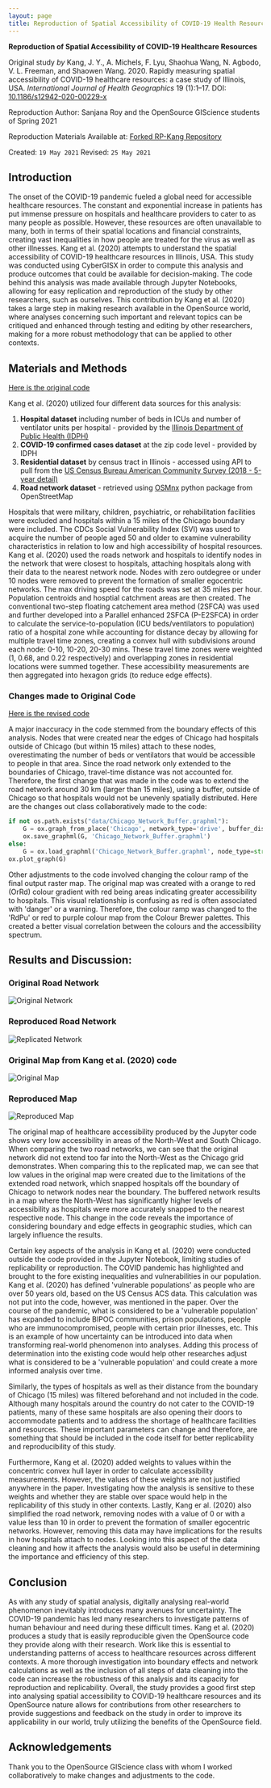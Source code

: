 ```yaml
---
layout: page
title: Reproduction of Spatial Accessibility of COVID-19 Health Resources
---
```


**Reproduction of Spatial Accessibility of COVID-19 Healthcare Resources**

Original study *by* Kang, J. Y., A. Michels, F. Lyu, Shaohua Wang, N. Agbodo, V. L. Freeman, and Shaowen Wang. 2020. Rapidly measuring spatial accessibility of COVID-19 healthcare resources: a case study of Illinois, USA. *International Journal of Health Geographics* 19 (1):1–17. DOI: [10.1186/s12942-020-00229-x](https://ij-healthgeographics.biomedcentral.com/articles/10.1186/s12942-020-00229-x)

Reproduction Author: Sanjana Roy and the OpenSource GIScience students of Spring 2021

Reproduction Materials Available at: [Forked RP-Kang Repository](https://github.com/sanjana-roy/RP-Kang)

Created: `19 May 2021`
Revised: `25 May 2021`


## Introduction

The onset of the COVID-19 pandemic fueled a global need for accessible healthcare resources. The constant and exponential increase in patients has put immense pressure on hospitals and healthcare providers to cater to as many people as possible. However, these resources are often unavailable to many, both in terms of their spatial locations and financial constraints, creating vast inequalities in how people are treated for the virus as well as other illnesses. Kang et al. (2020) attempts to understand the spatial accessibility of COVID-19 healthcare resources in Illinois, USA. This study was conducted using CyberGISX in order to compute this analysis and produce outcomes that could be available for decision-making. The code behind this analysis was made available through Jupyter Notebooks, allowing for easy replication and reproduction of the study by other researchers, such as ourselves. This contribution by Kang et al. (2020) takes a large step in making research available in the OpenSource world, where analyses concerning such important and relevant topics can be critiqued and enhanced through testing and editing by other researchers, making for a more robust methodology that can be applied to other contexts.


## Materials and Methods

[Here is the original code](assets/COVID-19Acc.ipynb)

Kang et al. (2020) utilized four different data sources for this analysis:
1. **Hospital dataset** including number of beds in ICUs and number of ventilator units per hospital - provided by the [Illinois Department of Public Health (IDPH)](https://hifld-geoplatform.opendata.arcgis.com/datasets/hospitals/explore)
2. **COVID-19 confirmed cases dataset** at the zip code level - provided by IDPH
3. **Residential dataset** by census tract in Illinois - accessed using API to pull from the [US Census Bureau American Community Survey (2018 - 5-year detail)](https://data.census.gov/cedsci/deeplinks?url=https%3A%2F%2Ffactfinder.census.gov%2F&tid=GOVSTIMESERIES.CG00ORG01)
4. **Road network dataset** - retrieved using [OSMnx](https://github.com/gboeing/osmnx) python package from OpenStreetMap

Hospitals that were military, children, psychiatric, or rehabilitation facilities were excluded and hospitals within a 15 miles of the Chicago boundary were included. The CDCs Social Vulnerability Index (SVI) was used to acquire the number of people aged 50 and older to examine vulnerability characteristics in relation to low and high accessibility of hospital resources. Kang et al. (2020) used the roads network and hospitals to identify nodes in the network that were closest to hospitals, attaching hospitals along with their data to the nearest network node. Nodes with zero outdegree or under 10 nodes were removed to prevent the formation of smaller egocentric networks. The max driving speed for the roads was set at 35 miles per hour. Population centroids and hosptial catchment areas are then created. The conventional two-step floating catchement area method (2SFCA) was used and further developed into a Parallel enhanced 2SFCA (P-E2SFCA) in order to calculate the service-to-population (ICU beds/ventilators to population) ratio of a hospital zone while accounting for distance decay by allowing for multiple travel time zones, creating a convex hull with subdivisions around each node: 0-10, 10-20, 20-30 mins. These travel time zones were weighted (1, 0.68, and 0.22 respectively) and overlapping zones in residential locations were summed together. These accessibility measurements are then aggregated into hexagon grids (to reduce edge effects).

### Changes made to Original Code

[Here is the revised code](assets/COVID-19AccEdited.ipynb)

A major inaccuracy in the code stemmed from the boundary effects of this analysis. Nodes that were created near the edges of Chicago had hospitals outside of Chicago (but within 15 miles) attach to these nodes, overestimating the number of beds or ventilators that would be accessible to people in that area. Since the road network only extended to the boundaries of Chicago, travel-time distance was not accounted for. Therefore, the first change that was made in the code was to extend the road network around 30 km (larger than 15 miles), using a buffer, outside of Chicago so that hospitals would not be unevenly spatially distributed. Here are the changes out class collaboratively made to the code:

``` python
if not os.path.exists("data/Chicago_Network_Buffer.graphml"):
    G = ox.graph_from_place('Chicago', network_type='drive', buffer_dist = 30000)
    ox.save_graphml(G, 'Chicago_Network_Buffer.graphml')
else:
    G = ox.load_graphml('Chicago_Network_Buffer.graphml', node_type=str)
ox.plot_graph(G)
```

Other adjustments to the code involved changing the colour ramp of the final output raster map. The original map was created with a orange to red (OrRd) colour gradient with red being areas indicating greater accessibility to hospitals. This visual relationship is confusing as red is often associated with 'danger' or a warning. Therefore, the colour ramp was changed to the 'RdPu' or red to purple colour map from the Colour Brewer palettes. This created a better visual correlation between the colours and the accessibility spectrum.


## Results and Discussion:

### Original Road Network
![Original Network](assets/original_roadnetwork.png)

### Reproduced Road Network
![Replicated Network](assets/replication_roadnetwork.png)

### Original Map from Kang et al. (2020) code
![Original Map](assets/original_map2.png)

### Reproduced Map
![Reproduced Map](assets/replication_map2.png)


The original map of healthcare accessibility produced by the Jupyter code shows very low accessibility in areas of the North-West and South Chicago. When comparing the two road networks, we can see that the original network did not extend too far into the North-West as the Chicago grid demonstrates. When comparing this to the replicated map, we can see that low values in the original map were created due to the limitations of the extended road network, which snapped hospitals off the boundary of Chicago to network nodes near the boundary. The buffered network results in a map where the North-West has significantly higher levels of accessibility as hospitals were more accurately snapped to the nearest respective node. This change in the code reveals the importance of considering boundary and edge effects in geographic studies, which can largely influence the results.

Certain key aspects of the analysis in Kang et al. (2020) were conducted outside the code provided in the Jupyter Notebook, limiting studies of replicability or reproduction. The COVID pandemic has highlighted and brought to the fore existing inequalities and vulnerabilities in our population. Kang et al. (2020) has defined 'vulnerable populations' as people who are over 50 years old, based on the US Census ACS data. This calculation was not put into the code, however, was mentioned in the paper. Over the course of the pandemic, what is considered to be a 'vulnerable population' has expanded to include BIPOC communities, prison populations, people who are immunocompromised, people with certain prior illnesses, etc. This is an example of how uncertainty can be introduced into data when transforming real-world phenomenon into analyses. Adding this process of determination into the existing code would help other researches adjust what is considered to be a 'vulnerable population' and could create a more informed analysis over time.

Similarly, the types of hospitals as well as their distance from the boundary of Chicago (15 miles) was filtered beforehand and not included in the code. Although many hospitals around the country do not cater to the COVID-19 patients, many of these same hospitals are also opening their doors to accommodate patients and to address the shortage of healthcare facilities and resources. These important parameters can change and therefore, are something that should be included in the code itself for better replicability and reproducibility of this study.

Furthermore, Kang et al. (2020) added weights to values within the concentric convex hull layer in order to calculate accessibility measurements. However, the values of these weights are not justified anywhere in the paper. Investigating how the analysis is sensitive to these weights and whether they are stable over space would help in the replicability of this study in other contexts. Lastly, Kang er al. (2020) also simplified the road network, removing nodes with a value of 0 or with a value less than 10 in order to prevent the formation of smaller egocentric networks. However, removing this data may have implications for the results in how hospitals attach to nodes. Looking into this aspect of the data cleaning and how it affects the analysis would also be useful in determining the importance and efficiency of this step.

## Conclusion

As with any study of spatial analysis, digitally analysing real-world phenomenon inevitably introduces many avenues for uncertainty. The COVID-19 pandemic has led many researchers to investigate patterns of human behaviour and need during these difficult times. Kang et al. (2020) produces a study that is easily reproducible given the OpenSource code they provide along with their research. Work like this is essential to understanding patterns of access to healthcare resources across different contexts. A more thorough investigation into boundary effects and network calculations as well as the inclusion of all steps of data cleaning into the code can increase the robustness of this analysis and its capacity for reproduction and replicability. Overall, the study provides a good first step into analysing spatial accessibility to COVID-19 healthcare resources and its OpenSource nature allows for contributions from other researchers to provide suggestions and feedback on the study in order to improve its applicability in our world, truly utilizing the benefits of the OpenSource field.

## Acknowledgements

Thank you to the OpenSource GIScience class with whom I worked collaboratively to make changes and adjustments to the code.
